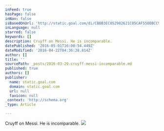 ```yaml
---
inFeed: true
hasPage: false
inNav: false
isBasedOnUrl: 'http://static.goal.com/di/CBBB3EC852982621C05CAF550BBCC90E.png'
inLanguage: null
starred: false
keywords: []
description: Cruyff on Messi. He is incomparable.
datePublished: '2016-05-01T16:00:54.449Z'
dateModified: '2016-04-22T04:36:38.814Z'
author: []
title: ''
sourcePath: _posts/2016-03-29-cruyff-messi-incomparable.md
published: true
authors: []
publisher:
  name: static.goal.com
  domain: static.goal.com
  url: null
  favicon: null
_context: 'http://schema.org'
_type: Article

---
```

Cruyff on Messi. He is incomparable.
![](http://static.goal.com/di/CBBB3EC852982621C05CAF550BBCC90E.png)